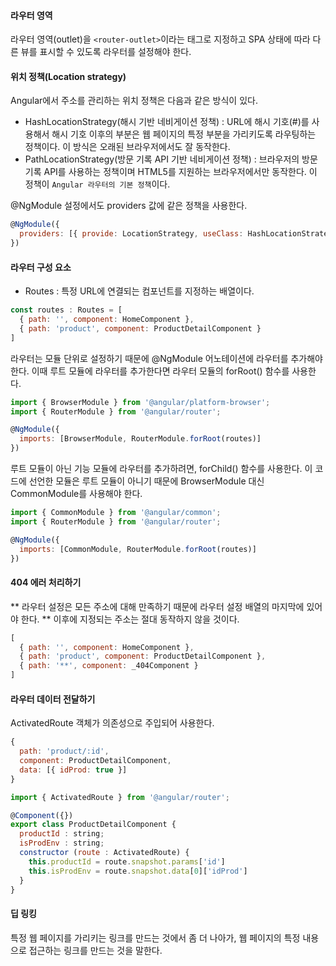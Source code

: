 #### 라우터 영역
라우터 영역(outlet)을 `<router-outlet>`이라는 태그로 지정하고 SPA 상태에 따라 다른 뷰를 표시할 수 있도록 라우터를 설정해야 한다.

#### 위치 정책(Location strategy)
Angular에서 주소를 관리하는 위치 정책은 다음과 같은 방식이 있다.
- HashLocationStrategy(해시 기반 네비게이션 정책) : URL에 해시 기호(#)를 사용해서 해시 기호 이후의 부분은 웹 페이지의
특정 부분을 가리키도록 라우팅하는 정책이다. 이 방식은 오래된 브라우저에서도 잘 동작한다.
- PathLocationStrategy(방문 기록 API 기반 네비게이션 정책) : 브라우저의 방문 기록 API를 사용하는 정책이며 HTML5를 지원하는
브라우저에서만 동작한다. 이 정책이 `Angular 라우터의 기본 정책`이다.

@NgModule 설정에서도 providers 값에 같은 정책을 사용한다.
```js
@NgModule({
  providers: [{ provide: LocationStrategy, useClass: HashLocationStrategy }]
})
```

#### 라우터 구성 요소
- Routes : 특정 URL에 연결되는 컴포넌트를 지정하는 배열이다.
```js
const routes : Routes = [
  { path: '', component: HomeComponent },
  { path: 'product', component: ProductDetailComponent }
]
```

라우터는 모듈 단위로 설정하기 때문에 @NgModule 어노테이션에 라우터를 추가해야 한다.
이때 루트 모듈에 라우터를 추가한다면 라우터 모듈의 forRoot() 함수를 사용한다.
```js
import { BrowserModule } from '@angular/platform-browser';
import { RouterModule } from '@angular/router';

@NgModule({
  imports: [BrowserModule, RouterModule.forRoot(routes)]
})
```

루트 모듈이 아닌 기능 모듈에 라우터를 추가하려면, forChild() 함수를 사용한다.
이 코드에 선언한 모듈은 루트 모듈이 아니기 때문에 BrowserModule 대신 CommonModule를 사용해야 한다.
```js
import { CommonModule } from '@angular/common';
import { RouterModule } from '@angular/router';

@NgModule({
  imports: [CommonModule, RouterModule.forRoot(routes)]
})
```

#### 404 에러 처리하기
** 라우터 설정은 모든 주소에 대해 만족하기 때문에 라우터 설정 배열의 마지막에 있어야 한다. ** 이후에 지정되는 주소는 절대 동작하지 않을 것이다.
```js
[
  { path: '', component: HomeComponent },
  { path: 'product', component: ProductDetailComponent },
  { path: '**', component: _404Component }
]
```

#### 라우터 데이터 전달하기
ActivatedRoute 객체가 의존성으로 주입되어 사용한다.
```js
{
  path: 'product/:id',
  component: ProductDetailComponent,
  data: [{ idProd: true }]
}
```
```js
import { ActivatedRoute } from '@angular/router';

@Component({})
export class ProductDetailComponent {
  productId : string;
  isProdEnv : string;
  constructor (route : ActivatedRoute) {
    this.productId = route.snapshot.params['id']
    this.isProdEnv = route.snapshot.data[0]['idProd']
  }
}
```

#### 딥 링킹
특정 웹 페이지를 가리키는 링크를 만드는 것에서 좀 더 나아가, 웹 페이지의 특정 내용으로 접근하는 링크를 만드는 것을 말한다.
